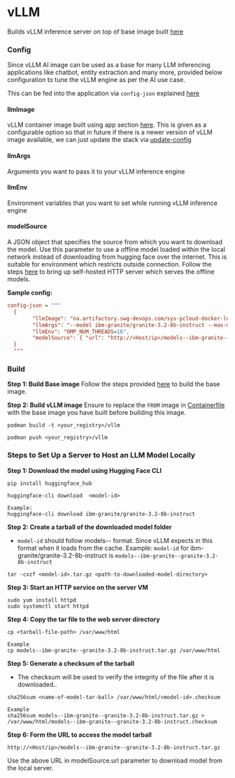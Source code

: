 # vLLM

Builds vLLM inference server on top of base image built [here](../../base-image/)

### Config
Since vLLM AI image can be used as a base for many LLM inferencing applications like chatbot, entity extraction and many more, provided below configuration to tune the vLLM engine as per the AI use case. 

This can be fed into the application via `config-json` explained [here](../../docs/configuration-guide.md#ai)

#### llmImage
vLLM container image built using app section [here](app/README.md). This is given as a configurable option so that in future if there is a newer version of vLLM image available, we can just update the stack via [update-config](../../docs/deployer-guide.md#update-config)
#### llmArgs
Arguments you want to pass it to your vLLM inference engine
#### llmEnv
Environment variables that you want to set while running vLLM inference engine
#### modelSource
A JSON object that specifies the source from which you want to download the model. Use this parameter to use a offline model loaded within the local network instead of downloading from hugging face over the internet. This is suitable for environment which restricts outside connection. Follow the steps [here](#steps-to-set-up-a-server-to-host-an-llm-model-locally) to bring up self-hosted HTTP server which serves the offline models.

**Sample config:**
```ini
config-json = """
  {
        "llmImage": "na.artifactory.swg-devops.com/sys-pcloud-docker-local/devops/pim/apps/vllm",
        "llmArgs": "--model ibm-granite/granite-3.2-8b-instruct --max-model-len=26208 --enable-auto-tool-choice --tool-call-parser granite",
        "llmEnv": "OMP_NUM_THREADS=16",
        "modelSource": { "url": "http://<Host/ip>/models--ibm-granite--granite-3.2-8b-instruct.tar.gz" }
  }
  """
```

### Build
**Step 1: Build Base image**
Follow the steps provided [here](../../base-image/README.md) to build the base image.

**Step 2: Build vLLM image**
Ensure to replace the `FROM` image in [Containerfile](Containerfile) with the base image you have built before building this image.

```shell
podman build -t <your_registry>/vllm

podman push <your_registry>/vllm
```


### Steps to Set Up a Server to Host an LLM Model Locally
**Step 1: Download the model using Hugging Face CLI**
```shell
pip install huggingface_hub

huggingface-cli download  <model-id>

Example: 
huggingface-cli download ibm-granite/granite-3.2-8b-instruct
```
**Step 2: Create a tarball of the downloaded model folder**
- `model-id` should follow models--<account--model> format. Since vLLM expects in this format when it loads from the cache. 
Example:
`model-id` for ibm-granite/granite-3.2-8b-instruct is `models--ibm-granite--granite-3.2-8b-instruct`
```shell
tar -cvzf <model-id>.tar.gz <path-to-downloaded-model-directory>
```
**Step 3: Start an HTTP service on the server VM**
```shell
sudo yum install httpd
sudo systemctl start httpd
```
**Step 4: Copy the tar file to the web server directory**
```shell
cp <tarball-file-path> /var/www/html

Example
cp models--ibm-granite--granite-3.2-8b-instruct.tar.gz /var/www/html
```
**Step 5: Generate a checksum of the tarball**
- The checksum will be used to verify the integrity of the file after it is downloaded..
```shell
sha256sum <name-of-model-tar-ball> /var/www/html/<model-id>.checksum

Example
sha256sum models--ibm-granite--granite-3.2-8b-instruct.tar.gz > /var/www/html/models--ibm-granite--granite-3.2-8b-instruct.checksum
```

**Step 6: Form the URL to access the model tarball**
```shell
http://<Host/ip>/models--ibm-granite--granite-3.2-8b-instruct.tar.gz
```
Use the above URL in modelSource.url parameter to download model from the local server.
